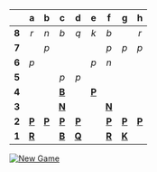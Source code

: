 |     |  a  |  b  |  c  |  d  |  e  |  f  |  g  |  h  |
|:---:|:---:|:---:|:---:|:---:|:---:|:---:|:---:|:---:|
|  **8**  |  _r_  |  _n_  |  _b_  |  _q_  |  _k_  |  _b_  |     |  _r_  |
|  **7**  |     |  _p_  |     |     |     |  _p_  |  _p_  |  _p_  |
|  **6**  |  _p_  |     |     |     |  _p_  |  _n_  |     |     |
|  **5**  |     |     |  _p_  |  _p_  |     |     |     |     |
|  **4**  |     |     |  [**B**](https://readmechess.azurewebsites.net/select?square=c4)  |     |  [**P**](https://readmechess.azurewebsites.net/select?square=e4)  |     |     |     |
|  **3**  |     |     |  [**N**](https://readmechess.azurewebsites.net/select?square=c3)  |     |     |  [**N**](https://readmechess.azurewebsites.net/select?square=f3)  |     |     |
|  **2**  |  [**P**](https://readmechess.azurewebsites.net/select?square=a2)  |  [**P**](https://readmechess.azurewebsites.net/select?square=b2)  |  [**P**](https://github.com/grim-kalman)  |  [**P**](https://readmechess.azurewebsites.net/select?square=d2)  |     |  [**P**](https://github.com/grim-kalman)  |  [**P**](https://readmechess.azurewebsites.net/select?square=g2)  |  [**P**](https://readmechess.azurewebsites.net/select?square=h2)  |
|  **1**  |  [**R**](https://readmechess.azurewebsites.net/select?square=a1)  |     |  [**B**](https://github.com/grim-kalman)  |  [**Q**](https://readmechess.azurewebsites.net/select?square=d1)  |     |  [**R**](https://readmechess.azurewebsites.net/select?square=f1)  |  [**K**](https://readmechess.azurewebsites.net/select?square=g1)  |     |

[![New Game](https://img.shields.io/badge/new_game-4CAF50)](https://readmechess.azurewebsites.net/new)